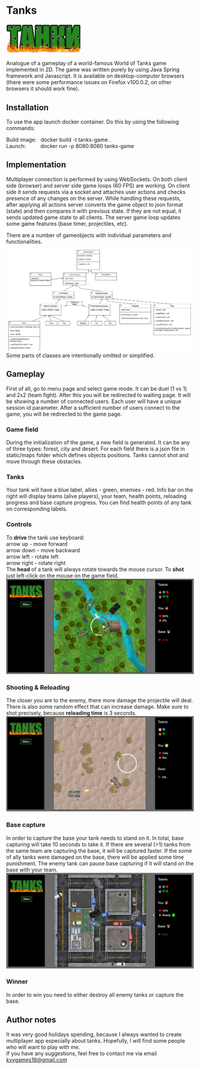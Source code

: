 # Tanks
<img src="https://github.com/vladimirKa002/tanks-game/blob/main/src/main/resources/static/graphics/logo-rus.png" width="200" title="logo">

Analogue of a gameplay of a world-famous World of Tanks game implemented in 2D.
The game was written purely by using Java Spring framework and Javascript. 
It is available on desktop-computer browsers (there were some performance 
issues on Firefox v100.0.2, on other browsers it should work fine).

## Installation
To use the app launch docker container. Do this by using the following commands:

Build image:&nbsp;&nbsp; docker build -t tanks-game .  
Launch:&nbsp;&nbsp;&nbsp;&nbsp;&nbsp;
&nbsp;&nbsp;&nbsp; docker run -p 8080:8080 tanks-game

## Implementation
Multiplayer connection is performed by using WebSockets. On both client side (browser)
and server side game loops (60 FPS) are working. On client side it sends requests via a socket
and attaches user actions and checks presence of any changes on the server.
While handling these requests, after applying all actions server converts 
the game object to json format (state) and then compares it with previous state. If they 
are not equal, it sends updated game state to all clients. The server game loop updates some game
features (base timer, projectiles, etc).

There are a number of gameobjects with individual parameters and functionalities.

![UML](readme/uml.png?raw=true "Simplified UML for Game classes")
Some parts of classes are intentionally omitted or simplified.

## Gameplay
First of all, go to menu page and select game mode. It can be duel (1 vs 1)
and 2x2 (team fight). After this you will be redirected to waiting page. It 
will be showing a number of connected users. Each user will have 
a unique session id parameter. After a sufficient number of users connect 
to the game, you will be redirected to the game page.

### Game field
During the initialization of the game, a new field is generated. It can
be any of three types: forest, city and desert. For each field there 
is a json file in static/maps folder which defines objects positions.
Tanks cannot shot and move through these obstacles.

### Tanks
Your tank will have a blue label, allies - green, enemies - red. Info bar on the 
right will display teams (alive players), your team, health points,
reloading progress and base capture progress. You can find health points of any
tank on corresponding labels.

### Controls
To **drive** the tank use keyboard:  
arrow up - move forward  
arrow down - move backward  
arrow left - rotate left  
arrow right - rotate right  
The **head** of a tank will always rotate towards the mouse cursor. To 
**shot** just left-click on the mouse on the game field.
![game2](readme/game2.png?raw=true "Forest")

### Shooting & Reloading
The closer you are to the enemy, there more damage the projectile will deal.
There is also some random effect that can increase damage. Make sure to shot
precisely, because **reloading time** is 3 seconds.
![game1](readme/game1.png?raw=true "Desert")

### Base capture
In order to capture the base your tank needs to stand on it. In total,
base capturing will take 10 seconds to take it. If there are several (>1) tanks from
the same team are capturing the base, it will be captured faster.
If the some of ally tanks were damaged on the base, there will be applied 
some time punishment. The enemy tank can pause base capturing if it will 
stand on the base with your team.
![game3](readme/game3.png?raw=true "City")

### Winner
In order to win you need to either destroy all enemy tanks or capture the base.

## Author notes
It was very good holidays spending, because I always 
wanted to create multiplayer app especially about tanks. Hopefully, I will find 
some people who will want to play with me.  
If you have any suggestions, feel free to contact me via email kvvgames18@gmail.com